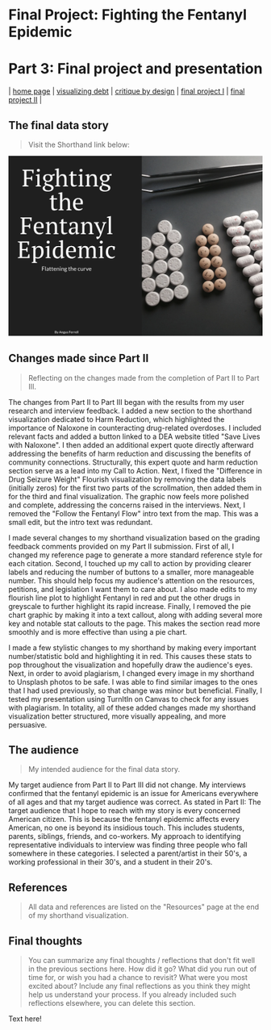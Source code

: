 # Final Project: Fighting the Fentanyl Epidemic 

# Part 3: Final project and presentation

| [home page](https://github.com/angusmf1/portfolio/) | [visualizing debt](dataviz2.md) | [critique by design](CritiqueByDesign.md) | [final project I](final_project_angusferrell.md) | [final project II](final_project_angusferrell_part2.md) |

## The final data story
> Visit the Shorthand link below:

[![Shorthand Story](ShorthandPic.jpg)](https://carnegiemellon.shorthandstories.com/fighting-the-fentanyl-epidemic/index.html)

## Changes made since Part II
> Reflecting on the changes made from the completion of Part II to Part III.

The changes from Part II to Part III began with the results from my user research and interview feedback. I added a new section to the shorthand visualization dedicated to Harm Reduction, which highlighted the importance of Naloxone in counteracting drug-related overdoses. I included relevant facts and added a button linked to a DEA website titled "Save Lives with Naloxone". I then added an additional expert quote directly afterward addressing the benefits of harm reduction and discussing the benefits of community connections. Structurally, this expert quote and harm reduction section serve as a lead into my Call to Action. Next, I fixed the "Difference in Drug Seizure Weight" Flourish visualization by removing the data labels (initially zeros) for the first two parts of the scrollmation, then added them in for the third and final visualization. The graphic now feels more polished and complete, addressing the concerns raised in the interviews. Next, I removed the "Follow the Fentanyl Flow" intro text from the map. This was a small edit, but the intro text was redundant. 

I made several changes to my shorthand visualization based on the grading feedback comments provided on my Part II submission. First of all, I changed my reference page to generate a more standard reference style for each citation. Second, I touched up my call to action by providing clearer labels and reducing the number of buttons to a smaller, more manageable number. This should help focus my audience's attention on the resources, petitions, and legislation I want them to care about. I also made edits to my flourish line plot to highlight Fentanyl in red and put the other drugs in greyscale to further highlight its rapid increase. Finally, I removed the pie chart graphic by making it into a text callout, along with adding several more key and notable stat callouts to the page. This makes the section read more smoothly and is more effective than using a pie chart. 

I made a few stylistic changes to my shorthand by making every important number/statistic bold and highlighting it in red. This causes these stats to pop throughout the visualization and hopefully draw the audience's eyes. Next, in order to avoid plagiarism, I changed every image in my shorthand to Unsplash photos to be safe. I was able to find similar images to the ones that I had used previously, so that change was minor but beneficial. Finally, I tested my presentation using TurnItIn on Canvas to check for any issues with plagiarism. In totality, all of these added changes made my shorthand visualization better structured, more visually appealing, and more persuasive.

## The audience
> My intended audience for the final data story. 

My target audience from Part II to Part III did not change. My interviews confirmed that the fentanyl epidemic is an issue for Americans everywhere of all ages and that my target audience was correct. As stated in Part II: The target audience that I hope to reach with my story is every concerned American citizen. This is because the fentanyl epidemic affects every American, no one is beyond its insidious touch. This includes students, parents, siblings, friends, and co-workers. My approach to identifying representative individuals to interview was finding three people who fall somewhere in these categories. I selected a parent/artist in their 50's, a working professional in their 30's, and a student in their 20's. 


## References
> All data and references are listed on the "Resources" page at the end of my shorthand visualization.



## Final thoughts
> You can summarize any final thoughts / reflections that don't fit well in the previous sections here.  How did it go?  What did you run out of time for, or wish you had a chance to revisit?  What were you most excited about?  Include any final reflections as you think they might help us understand your process.  If you already included such reflections elsewhere, you can delete this section. 

Text here!
